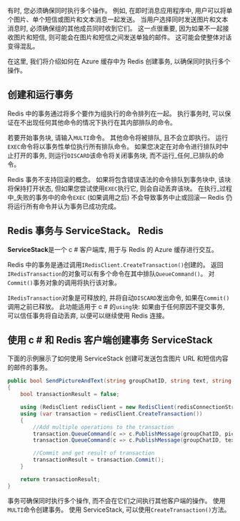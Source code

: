 有时, 您必须确保同时执行多个操作。 例如, 在即时消息应用程序中, 用户可以将单个图片、单个短信或图片和文本消息一起发送。 当用户选择同时发送图片和文本消息时, 必须确保组的其他成员同时收到它们。 这一点很重要, 因为如果不一起接收图片和短信, 则可能会在图片和短信之间发送单独的邮件。 这可能会使整体对话变得混乱。

在这里, 我们将介绍如何在 Azure 缓存中为 Redis 创建事务, 以确保同时执行多个操作。

## <a name="creating-and-running-transactions"></a>创建和运行事务

Redis 中的事务通过将多个要作为组执行的命令排列在一起。 执行事务时, 可以保证在不出现任何其他命令的情况下执行在其内部排队的命令。

若要开始事务块, 请输入`MULTI`命令。 其他命令将被排队, 且不会立即执行。 运行`EXEC`命令将以事务性单位执行所有排队命令。 如果您决定在对命令进行排队时中止打开的事务, 则运行`DISCARD`该命令将关闭事务块, 而不运行_任何_已排队的命令。

Redis 事务不支持回滚的概念。 如果将包含错误语法的命令排队到事务块中, 该块将保持打开状态, 但如果您尝试使用`EXEC`执行它, 则会自动丢弃该块。 在执行_过程中_失败的事务中的命令`EXEC` (如果调用之后) 不会导致事务中止或回滚&mdash; Redis 仍将运行所有命令并认为事务已成功完成。

## <a name="redis-transactions-with-servicestackredis"></a>Redis 事务与 ServiceStack。 Redis

**ServiceStack**是一个 c # 客户端库, 用于与 Redis 的 Azure 缓存进行交互。

Redis 中的事务是通过调用`IRedisClient.CreateTransaction()`创建的。 返回`IRedisTransaction`的对象可以有多个命令在其中排队`QueueCommand()`。 对`Commit()`事务对象的调用将执行该对象。

`IRedisTransaction`对象是可释放的, 并将自动`DISCARD`发出命令, 如果在`Commit()`调用之前已释放。 此功能适用于 c # 的`using`块: 如果由于任何原因不提交事务, 可以信任事务将自动丢弃, 以便可以继续使用 Redis 连接。

## <a name="create-a-transaction-using-c-and-the-servicestackredis-client"></a>使用 c # 和 Redis 客户端创建事务 ServiceStack

下面的示例展示了如何使用 ServiceStack 创建可发送包含图片 URL 和短信内容的邮件的事务。

```csharp
public bool SendPictureAndText(string groupChatID, string text, string pictureURL)
{
    bool transactionResult = false;

    using (RedisClient redisClient = new RedisClient(redisConnectionString))
    using (var transaction = redisClient.CreateTransaction())
    {
        //Add multiple operations to the transaction
        transaction.QueueCommand(c => c.PublishMessage(groupChatID, pictureURL));
        transaction.QueueCommand(c => c.PublishMessage(groupChatID, text));

        //Commit and get result of transaction
        transactionResult = transaction.Commit();
    }

    return transactionResult;
}
```

事务可确保同时执行多个操作, 而不会在它们之间执行其他客户端的操作。 使用`MULTI`命令创建事务。 使用 ServiceStack, 可以使用`CreateTransaction()`方法。